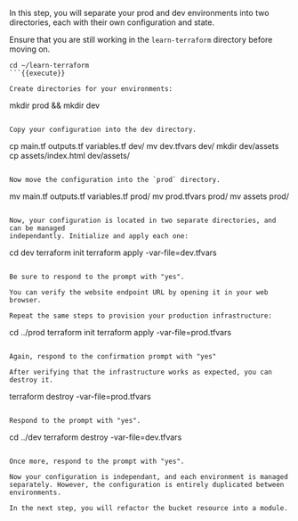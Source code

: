 In this step, you will separate your prod and dev environments into two
directories, each with their own configuration and state.

Ensure that you are still working in the `learn-terraform` directory before moving on.

```
cd ~/learn-terraform
```{{execute}}

Create directories for your environments:

```
mkdir prod && mkdir dev
```{{execute}}

Copy your configuration into the dev directory.

```
cp main.tf outputs.tf variables.tf dev/
mv dev.tfvars dev/
mkdir dev/assets
cp assets/index.html dev/assets/
```{{execute}}

Now move the configuration into the `prod` directory.

```
mv main.tf outputs.tf variables.tf prod/
mv prod.tfvars prod/
mv assets prod/
```{{execute}}

Now, your configuration is located in two separate directories, and can be managed
independantly. Initialize and apply each one:

```
cd dev
terraform init
terraform apply -var-file=dev.tfvars
```{{execute}}

Be sure to respond to the prompt with "yes".

You can verify the website endpoint URL by opening it in your web browser.

Repeat the same steps to provision your production infrastructure:

```
cd ../prod
terraform init
terraform apply -var-file=prod.tfvars
```{{execute}}

Again, respond to the confirmation prompt with "yes"

After verifying that the infrastructure works as expected, you can destroy it.

```
terraform destroy -var-file=prod.tfvars
```{{execute}}

Respond to the prompt with "yes".

```
cd ../dev
terraform destroy -var-file=dev.tfvars
```{{execute}}

Once more, respond to the prompt with "yes".

Now your configuration is independant, and each environment is managed
separately. However, the configuration is entirely duplicated between
environments.

In the next step, you will refactor the bucket resource into a module.
